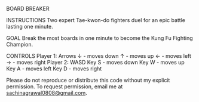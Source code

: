 BOARD BREAKER 

INSTRUCTIONS
Two expert Tae-kwon-do fighters duel for an epic battle lasting one minute.

GOAL
Break the most boards in one minute to become the Kung Fu Fighting Champion.

CONTROLS
Player 1: Arrows
↓ - moves down
↑ - moves up
← - moves left
→ - moves right
Player 2: WASD
Key S - moves down
Key W - moves up
Key A - moves left
Key D - moves right

Please do not reproduce or distribute this code without my explicit permission. 
To request permission, email me at sachinagrawal0808@gmail.com.
